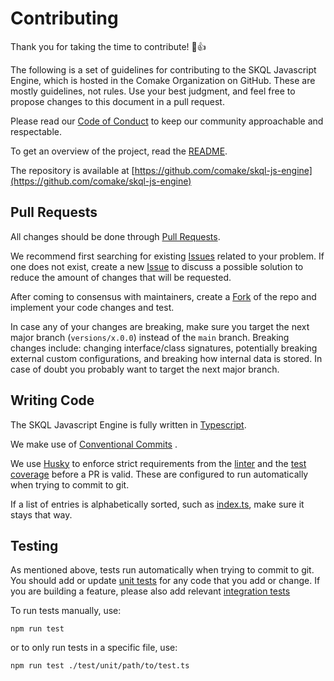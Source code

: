 # Contributing

Thank you for taking the time to contribute! 🎉👍

The following is a set of guidelines for contributing to the SKQL Javascript Engine, which is hosted in the Comake Organization on GitHub. These are mostly guidelines, not rules. Use your best judgment, and feel free to propose changes to this document in a pull request.

Please read our [Code of Conduct](https://github.com/comake/skql-js-engine/blob/main/CODE_OF_CONDUCT.md) to keep our community approachable and respectable.

To get an overview of the project, read the [README](./README.md). 

The repository is available at [https://github.com/comake/skql-js-engine](https://github.com/comake/skql-js-engine)

## Pull Requests

All changes should be done through [Pull Requests](https://docs.github.com/en/github/collaborating-with-issues-and-pull-requests/creating-a-pull-request-from-a-fork).

We recommend first searching for existing [Issues](https://github.com/comake/skql-js-engine/issues) related to your problem. If one does not exist, create a new [Issue](https://github.com/comake/skql-js-engine/issues) to discuss a possible solution to reduce the amount of changes that will be requested.

After coming to consensus with maintainers, create a [Fork](https://docs.github.com/en/github/collaborating-with-issues-and-pull-requests/creating-a-pull-request-from-a-fork) of the repo and implement your code changes and test.  

In case any of your changes are breaking, make sure you target the next major branch (`versions/x.0.0`) instead of the `main` branch. Breaking changes include: changing interface/class signatures, potentially breaking external custom configurations, and breaking how internal data is stored. In case of doubt you probably want to target the next major branch.

## Writing Code

The SKQL Javascript Engine is fully written in [Typescript](https://www.typescriptlang.org/docs/home.html). 

We make use of [Conventional Commits](https://www.conventionalcommits.org/) .

We use [Husky](https://typicode.github.io/husky/#/) to enforce strict requirements from the [linter](https://eslint.org/) and the [test coverage](https://jestjs.io/docs/configuration#coveragethreshold-object) before a PR is valid. These are configured to run automatically when trying to commit to git.

If a list of entries is alphabetically sorted, such as [index.ts](https://github.com/comake/skql-js-engine/blob/main/src/index.ts), make sure it stays that way.

## Testing

As mentioned above, tests run automatically when trying to commit to git. You should add or update [unit tests](https://github.com/comake/skql-js-engine/tree/main/test/unit) for any code that you add or change. If you are building a feature, please also add relevant [integration tests](https://github.com/comake/skql-js-engine/tree/main/test/integration)

To run tests manually, use:

```npm run test```

or to only run tests in a specific file, use:

```npm run test ./test/unit/path/to/test.ts```
